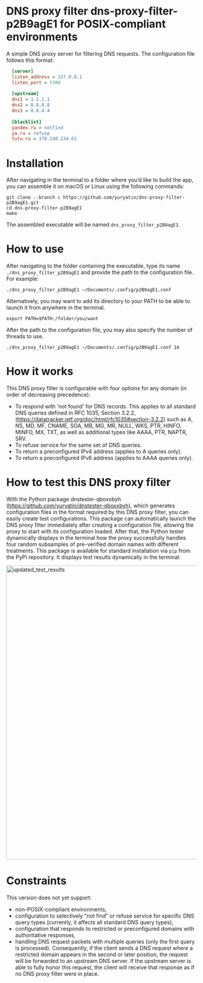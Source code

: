 # DNS proxy filter dns-proxy-filter-p2B9agE1 for POSIX-compliant environments
A simple DNS proxy server for filtering DNS requests. The configuration file follows this format:
```ini
  [server]
  listen_address = 127.0.0.1
  listen_port = 5300
                    
  [upstream]
  dns1 = 1.1.1.1
  dns2 = 8.8.8.8
  dns3 = 8.8.4.4
                    
  [blacklist]
  yandex.ru = notfind
  ya.ru = refuse
  tutu.ru = 178.248.234.61
```

# Installation

After navigating in the terminal to a folder where you’d like to build the app, you can assemble it on macOS or Linux using the following commands:
```
git clone --branch c https://github.com/yuryatin/dns-proxy-filter-p2B9agE1.git
cd dns-proxy-filter-p2B9agE1
make
```
The assembled executable will be named ```dns_proxy_filter_p2B9agE1```.

# How to use

After navigating to the folder containing the executable, type its name ```./dns_proxy_filter_p2B9agE1``` and provide the path to the configuration file. For example:
```
./dns_proxy_filter_p2B9agE1 ~/Documents/.config/p2B9agE1.conf
```
Alternatively, you may want to add its directory to your PATH to be able to launch it from anywhere in the terminal.
```
export PATH=$PATH:/folder/you/want
```
After the path to the configuration file, you may also specify the number of threads to use.
```
./dns_proxy_filter_p2B9agE1 ~/Documents/.config/p2B9agE1.conf 16
```

# How it works

This DNS proxy filter is configurable with four options for any domain (in order of decreasing precedence):
* To respond with 'not found' for DNS records. This applies to all standard DNS queries defined in RFC 1035, Section 3.2.2, (https://datatracker.ietf.org/doc/html/rfc1035#section-3.2.2) such as A, NS, MD, MF, CNAME, SOA, MB, MG, MR, NULL, WKS, PTR, HINFO, MINFO, MX, TXT, as well as additional types like AAAA, PTR, NAPTR, SRV.
* To refuse service for the same set of DNS queries.
* To return a preconfigured IPv4 address (applies to A queries only).
* To return a preconfigured IPv6 address (applies to AAAA queries only).

# How to test this DNS proxy filter

With the Python package dnstester-qboxxbyh (https://github.com/yuryatin/dnstester-qboxxbyh), which generates configuration files in the format required by this DNS proxy filter, you can easily create test configurations. This package can automatically launch the DNS proxy filter immediately after creating a configuration file, allowing the proxy to start with its configuration loaded. After that, the Python tester dynamically displays in the terminal how the proxy successfully handles four random subsamples of pre-verified domain names with different treatments.
This package is available for standard installation via ```pip``` from the PyPI repository.
It displays test results dynamically in the terminal:

<img width="579" height="776" alt="updated_test_results" src="https://github.com/user-attachments/assets/25016c5a-9f60-452c-a367-f22991c22c11" />

# Constraints

This version does not yet support:
* non-POSIX-compliant environments,
* configuration to selectively “not find” or refuse service for specific DNS query types (currently, it affects all standard DNS query types),
* configuration that responds to restricted or preconfigured domains with authoritative responses,
* handling DNS request packets with multiple queries (only the first query is processed). Consequently, if the client sends a DNS request where a restricted domain appears in the second or later position, the request will be forwarded to an upstream DNS server. If the upstream server is able to fully honor this request, the client will receive that response as if no DNS proxy filter were in place.
